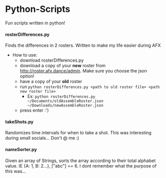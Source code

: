 # Python-Scripts
Fun scripts written in python!

#### rosterDifferences.py
Finds the differences in 2 rosters. Written to make my life easier during AFX
- How to use:
  - download rosterDifferences.py
  - download a copy of your **new** roster from http://roster.afx.dance/admin. Make sure you choose the json option!
  - have a copy of your **old** roster
  - run `python rosterDifferences.py <path to old roster file> <path new roster file>`
    - Ex: `python rosterDifferences.py ~/Documents/oldAssembleRoster.json ~/Downloads/newAssembleRoster.json`
  - press enter :') 


#### takeShots.py
Randomizes time intervals for when to take a shot. This was interesting during small socials... Don't @ me :) 

#### nameSorter.py
Given an array of Strings, sorts the array according to their total alphabet value. IE {A: 1, B: 2...}, ["abc"] == 6.
I dont remember what the purpose of this was...
